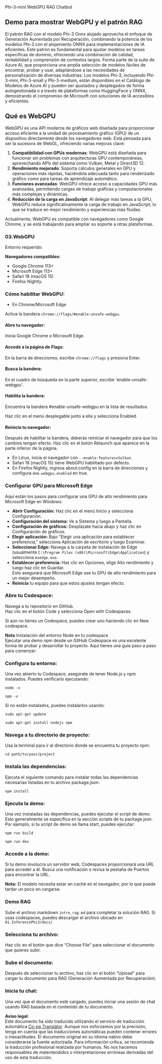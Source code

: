 <!--
CO_OP_TRANSLATOR_METADATA:
{
  "original_hash": "4aac6b8a5dcbbe9a32b47be30340cac2",
  "translation_date": "2025-07-16T17:12:06+00:00",
  "source_file": "code/08.RAG/rag_webgpu_chat/README.md",
  "language_code": "es"
}
-->
Phi-3-mini WebGPU RAG Chatbot

## Demo para mostrar WebGPU y el patrón RAG  
El patrón RAG con el modelo Phi-3 Onnx alojado aprovecha el enfoque de Generación Aumentada por Recuperación, combinando la potencia de los modelos Phi-3 con el alojamiento ONNX para implementaciones de IA eficientes. Este patrón es fundamental para ajustar modelos en tareas específicas de dominio, ofreciendo una combinación de calidad, rentabilidad y comprensión de contextos largos. Forma parte de la suite de Azure AI, que proporciona una amplia selección de modelos fáciles de encontrar, probar y usar, adaptándose a las necesidades de personalización de diversas industrias. Los modelos Phi-3, incluyendo Phi-3-mini, Phi-3-small y Phi-3-medium, están disponibles en el Catálogo de Modelos de Azure AI y pueden ser ajustados y desplegados de forma autogestionada o a través de plataformas como HuggingFace y ONNX, demostrando el compromiso de Microsoft con soluciones de IA accesibles y eficientes.

## Qué es WebGPU  
WebGPU es una API moderna de gráficos web diseñada para proporcionar acceso eficiente a la unidad de procesamiento gráfico (GPU) de un dispositivo directamente desde los navegadores web. Está pensada para ser la sucesora de WebGL, ofreciendo varias mejoras clave:

1. **Compatibilidad con GPUs modernas**: WebGPU está diseñada para funcionar sin problemas con arquitecturas GPU contemporáneas, aprovechando APIs del sistema como Vulkan, Metal y Direct3D 12.  
2. **Rendimiento mejorado**: Soporta cálculos generales en GPU y operaciones más rápidas, haciéndola adecuada tanto para renderizado gráfico como para tareas de aprendizaje automático.  
3. **Funciones avanzadas**: WebGPU ofrece acceso a capacidades GPU más avanzadas, permitiendo cargas de trabajo gráficas y computacionales más complejas y dinámicas.  
4. **Reducción de la carga en JavaScript**: Al delegar más tareas a la GPU, WebGPU reduce significativamente la carga de trabajo en JavaScript, lo que se traduce en mejor rendimiento y experiencias más fluidas.

Actualmente, WebGPU es compatible con navegadores como Google Chrome, y se está trabajando para ampliar su soporte a otras plataformas.

### 03.WebGPU  
Entorno requerido:

**Navegadores compatibles:**  
- Google Chrome 113+  
- Microsoft Edge 113+  
- Safari 18 (macOS 15)  
- Firefox Nightly.

### Cómo habilitar WebGPU:

- En Chrome/Microsoft Edge  

Activa la bandera `chrome://flags/#enable-unsafe-webgpu`.

#### Abre tu navegador:  
Inicia Google Chrome o Microsoft Edge.

#### Accede a la página de Flags:  
En la barra de direcciones, escribe `chrome://flags` y presiona Enter.

#### Busca la bandera:  
En el cuadro de búsqueda en la parte superior, escribe 'enable-unsafe-webgpu'.

#### Habilita la bandera:  
Encuentra la bandera #enable-unsafe-webgpu en la lista de resultados.  

Haz clic en el menú desplegable junto a ella y selecciona Enabled.

#### Reinicia tu navegador:  

Después de habilitar la bandera, deberás reiniciar el navegador para que los cambios tengan efecto. Haz clic en el botón Relaunch que aparece en la parte inferior de la página.

- En Linux, inicia el navegador con `--enable-features=Vulkan`.  
- Safari 18 (macOS 15) tiene WebGPU habilitado por defecto.  
- En Firefox Nightly, ingresa about:config en la barra de direcciones y configura `dom.webgpu.enabled` en true.

### Configurar GPU para Microsoft Edge  

Aquí están los pasos para configurar una GPU de alto rendimiento para Microsoft Edge en Windows:

- **Abrir Configuración:** Haz clic en el menú Inicio y selecciona Configuración.  
- **Configuración del sistema:** Ve a Sistema y luego a Pantalla.  
- **Configuración de gráficos:** Desplázate hacia abajo y haz clic en Configuración de gráficos.  
- **Elegir aplicación:** Bajo “Elegir una aplicación para establecer preferencia,” selecciona Aplicación de escritorio y luego Examinar.  
- **Seleccionar Edge:** Navega a la carpeta de instalación de Edge (usualmente `C:\Program Files (x86)\Microsoft\Edge\Application`) y selecciona `msedge.exe`.  
- **Establecer preferencia:** Haz clic en Opciones, elige Alto rendimiento y luego haz clic en Guardar.  
Esto asegurará que Microsoft Edge use tu GPU de alto rendimiento para un mejor desempeño.  
- **Reinicia** tu equipo para que estos ajustes tengan efecto.

### Abre tu Codespace:  
Navega a tu repositorio en GitHub.  
Haz clic en el botón Code y selecciona Open with Codespaces.

Si aún no tienes un Codespace, puedes crear uno haciendo clic en New codespace.

**Nota** Instalación del entorno Node en tu codespace  
Ejecutar una demo npm desde un GitHub Codespace es una excelente forma de probar y desarrollar tu proyecto. Aquí tienes una guía paso a paso para comenzar:

### Configura tu entorno:  
Una vez abierto tu Codespace, asegúrate de tener Node.js y npm instalados. Puedes verificarlo ejecutando:  
```
node -v
```  
```
npm -v
```

Si no están instalados, puedes instalarlos usando:  
```
sudo apt-get update
```  
```
sudo apt-get install nodejs npm
```

### Navega a tu directorio de proyecto:  
Usa la terminal para ir al directorio donde se encuentra tu proyecto npm:  
```
cd path/to/your/project
```

### Instala las dependencias:  
Ejecuta el siguiente comando para instalar todas las dependencias necesarias listadas en tu archivo package.json:  

```
npm install
```

### Ejecuta la demo:  
Una vez instaladas las dependencias, puedes ejecutar el script de demo. Esto generalmente se especifica en la sección scripts de tu package.json. Por ejemplo, si tu script de demo se llama start, puedes ejecutar:  

```
npm run build
```  
```
npm run dev
```

### Accede a la demo:  
Si tu demo involucra un servidor web, Codespaces proporcionará una URL para acceder a él. Busca una notificación o revisa la pestaña de Puertos para encontrar la URL.

**Nota:** El modelo necesita estar en caché en el navegador, por lo que puede tardar un poco en cargarse.

### Demo RAG  
Sube el archivo markdown `intro_rag.md` para completar la solución RAG. Si usas codespaces, puedes descargar el archivo ubicado en `01.InferencePhi3/docs/`

### Selecciona tu archivo:  
Haz clic en el botón que dice “Choose File” para seleccionar el documento que quieres subir.

### Sube el documento:  
Después de seleccionar tu archivo, haz clic en el botón “Upload” para cargar tu documento para RAG (Generación Aumentada por Recuperación).

### Inicia tu chat:  
Una vez que el documento esté cargado, puedes iniciar una sesión de chat usando RAG basada en el contenido de tu documento.

**Aviso legal**:  
Este documento ha sido traducido utilizando el servicio de traducción automática [Co-op Translator](https://github.com/Azure/co-op-translator). Aunque nos esforzamos por la precisión, tenga en cuenta que las traducciones automáticas pueden contener errores o inexactitudes. El documento original en su idioma nativo debe considerarse la fuente autorizada. Para información crítica, se recomienda la traducción profesional realizada por humanos. No nos hacemos responsables de malentendidos o interpretaciones erróneas derivadas del uso de esta traducción.